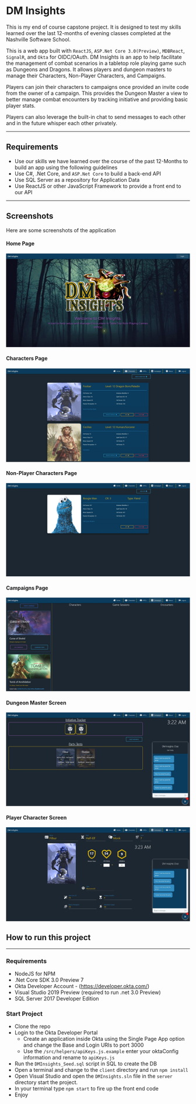 # DM Insights

This is my end of course capstone project. It is designed to test my skills learned over the last 12-months of evening classes completed at the Nashville Software School.

This is a web app built with `ReactJS`, `ASP.Net Core 3.0(Preview)`, `MDBReact`, `SignalR`, and `Okta` for OIDC/OAuth. DM Insights is an app to help facilitate the management of combat scenarios in a tabletop role playing game such as Dungeons and Dragons. It allows players and dungeon masters to manage their Characters, Non-Player Characters, and Campaigns.

Players can join their characters to campaigns once provided an invite code from the owner of a campaign. This provides the Dungeon Master a view to better manage combat encounters by tracking initiative and providing basic player stats.

Players can also leverage the built-in chat to send messages to each other and in the future whisper each other privately.

<hr>

## Requirements

- Use our skills we have learned over the course of the past 12-Months to build an app using the following guidelines
- Use C#, .Net Core, and `ASP.Net Core` to build a back-end API
- Use SQL Server as a repository for Application Data
- Use ReactJS or other JavaScript Framework to provide a front end to our API

<hr>

## Screenshots

Here are some screenshots of the application

#### Home Page

![Home](./Screenshots/Home.jpg)

#### Characters Page

![Screenshot](./Screenshots/Characters.jpg)

#### Non-Player Characters Page

![Screenshot](./Screenshots/NPC.jpg)

#### Campaigns Page

![Screenshot](./Screenshots/Campaigns.jpg)

#### Dungeon Master Screen

![Screenshot](./Screenshots/DMScreen.jpg)

#### Player Character Screen

![Screenshot](./Screenshots/PlayerScreen.jpg)

## How to run this project

<hr>

### Requirements

- NodeJS for NPM
- .Net Core SDK 3.0 Preview 7
- Okta Developer Account - (https://developer.okta.com/)
- Visual Studio 2019 Preview (required to run .net 3.0 Preview)
- SQL Server 2017 Developer Edition

### Start Project

- Clone the repo
- Login to the Okta Developer Portal
  - Create an application inside Okta using the Single Page App option and change the Base and Login URIs to port 3000
  - Use the `/src/helpers/apiKeys.js.example` enter your oktaConfig information and rename to `apiKeys.js`
- Run the `DMInsights_Seed.sql` script in SQL to create the DB
- Open a terminal and change to the `client` directory and run `npm install`
- Open Visual Studio and open the `DMInsights.sln` file in the `server` directory start the project.
- In your terminal type `npm start` to fire up the front end code
- Enjoy
